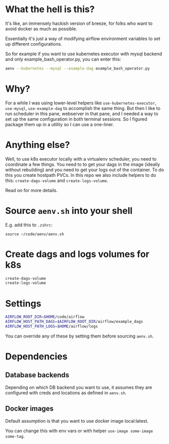 # What the hell is this?

It's like, an immensely hackish version of breeze, for folks who want to avoid docker as much as possible.

Essentially it's just a way of modifying airflow environment variables to set up different configurations.

So for example if you want to use kubernetes executor with mysql backend and only example_bash_operator.py, you can enter this:

```bash
aenv --kubernetes --mysql --example-dag example_bash_operator.py
```

# Why?

For a while I was using lower-level helpers like `use-kubernetes-executor`, `use-mysql`, `use-example-dag` to accomplish the same thing.  But then I like to run scheduler in this pane, webserver in that pane, and I needed a way to set up the same configuration in both terminal sessions.  So I figured package them up in a utility so I can use a one-liner.

# Anything else?

Well, to use k8s executor locally with a virtualenv scheduler, you need to coordinate a few things.  You need to to get your dags in the image (ideally without rebuilding) and you need to get your logs out of the container.  To do this you create hostpath PVCs. In this repo we also include helpers to do this: `create-dags-volume` and `create-logs-volume`.

Read on for more details.

# Source `aenv.sh` into your shell

E.g. add this to `.zshrc`:

```shell
source ~/code/aenv/aenv.sh
```

# Create dags and logs volumes for k8s

```bash
create-dags-volume
create-logs-volume
```

# Settings

```bash
AIRFLOW_ROOT_DIR=$HOME/code/airflow
AIRFLOW_HOST_PATH_DAGS=$AIRFLOW_ROOT_DIR/airflow/example_dags
AIRFLOW_HOST_PATH_LOGS=$HOME/airflow/logs
```

You can override any of these by setting them before sourcing `aenv.sh`.

# Dependencies

## Database backends

Depending on which DB backend you want to use, it assumes they are configured with creds and locations as defined in `aenv.sh`.

## Docker images

Default assumption is that you want to use docker image local:latest.

You can change this with env vars or with helper `use-image some-image some-tag`.

